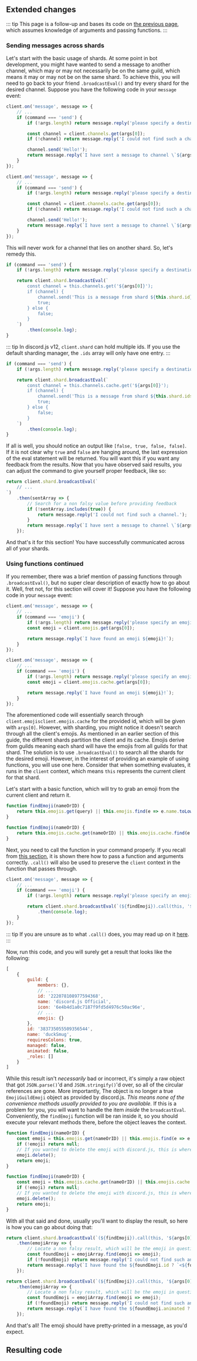 ## Extended changes

::: tip
This page is a follow-up and bases its code on [the previous page](/sharding/additional-information.md), which assumes knowledge of arguments and passing functions.
:::

### Sending messages across shards

Let's start with the basic usage of shards. At some point in bot development, you might have wanted to send a message to another channel, which may or may not necessarily be on the same guild, which means it may or may not be on the same shard. To achieve this, you will need to go back to your friend `.broadcastEval()` and try every shard for the desired channel. Suppose you have the following code in your `message` event:

<branch version="11.x">

```js {3-11}
client.on('message', message => {
    // ...
    if (command === 'send') {
        if (!args.length) return message.reply('please specify a destination channel id.');

        const channel = client.channels.get(args[0]);
        if (!channel) return message.reply('I could not find such a channel.');

        channel.send('Hello!');
        return message.reply(`I have sent a message to channel \`${args[0]}\`!`);
    }
});
```

</branch>
<branch version="12.x">

```js {3-11}
client.on('message', message => {
    // ...
    if (command === 'send') {
        if (!args.length) return message.reply('please specify a destination channel id.');

        const channel = client.channels.cache.get(args[0]);
        if (!channel) return message.reply('I could not find such a channel.');

        channel.send('Hello!');
        return message.reply(`I have sent a message to channel \`${args[0]}\`!`);
    }
});
```

</branch>

This will never work for a channel that lies on another shard. So, let's remedy this.

<branch version="11.x">

```js {4-13}
if (command === 'send') {
    if (!args.length) return message.reply('please specify a destination channel id.');

    return client.shard.broadcastEval(`
        const channel = this.channels.get('${args[0]}');
        if (channel) {
            channel.send('This is a message from shard ${this.shard.id}!');
            true;
        } else {
            false;
        }
    `)
        .then(console.log);
}
```

</branch>
<branch version="12.x">

::: tip
In discord.js v12, <docs-link path="class/ShardClientUtil?scrollTo=ids">`client.shard`</docs-link> can hold multiple ids. If you use the default sharding manager, the `.ids` array will only have one entry.
:::

```js {4-13}
if (command === 'send') {
    if (!args.length) return message.reply('please specify a destination channel id.');

    return client.shard.broadcastEval(`
        const channel = this.channels.cache.get('${args[0]}');
        if (channel) {
            channel.send('This is a message from shard ${this.shard.ids.join(',')}!');
            true;
        } else {
            false;
        }
    `)
        .then(console.log);
}
```

</branch>

If all is well, you should notice an output like `[false, true, false, false]`. If it is not clear why `true` and `false` are hanging around, the last expression of the eval statement will be returned. You will want this if you want any feedback from the results. Now that you have observed said results, you can adjust the command to give yourself proper feedback, like so:

```js {4-10}
return client.shard.broadcastEval(`
    // ...
`)
    .then(sentArray => {
        // Search for a non falsy value before providing feedback
        if (!sentArray.includes(true)) {
            return message.reply('I could not find such a channel.');
        }
        return message.reply(`I have sent a message to channel \`${args[0]}\`!`);
    });
```

And that's it for this section! You have successfully communicated across all of your shards.

### Using functions continued

If you remember, there was a brief mention of passing functions through `.broadcastEval()`, but no super clear description of exactly how to go about it. Well, fret not, for this section will cover it! Suppose you have the following code in your `message` event:

<branch version="11.x">

```js {3-8}
client.on('message', message => {
    // ...
    if (command === 'emoji') {
        if (!args.length) return message.reply('please specify an emoji id to search for.');
        const emoji = client.emojis.get(args[0]);

        return message.reply(`I have found an emoji ${emoji}!`);
    }
});
```

</branch>
<branch version="12.x">

```js {3-8}
client.on('message', message => {
    // ...
    if (command === 'emoji') {
        if (!args.length) return message.reply('please specify an emoji id to search for.');
        const emoji = client.emojis.cache.get(args[0]);

        return message.reply(`I have found an emoji ${emoji}!`);
    }
});
```

</branch>

The aforementioned code will essentially search through <branch version="11.x" inline>`client.emojis`</branch><branch version="12.x" inline>`client.emojis.cache`</branch> for the provided id, which will be given with `args[0]`. However, with sharding, you might notice it doesn't search through all the client's emojis. As mentioned in an earlier section of this guide, the different shards partition the client and its cache. Emojis derive from guilds meaning each shard will have the emojis from all guilds for that shard. The solution is to use `.broadcastEval()` to search all the shards for the desired emoji. However, in the interest of providing an example of using functions, you will use one here. Consider that when something evaluates, it runs in the `client` context, which means `this` represents the current client for that shard.

Let's start with a basic function, which will try to grab an emoji from the current client and return it.

<branch version="11.x">

```js
function findEmoji(nameOrID) {
    return this.emojis.get(query) || this.emojis.find(e => e.name.toLowerCase() === nameOrID.toLowerCase());
}
```

</branch>
<branch version="12.x">

```js
function findEmoji(nameOrID) {
    return this.emojis.cache.get(nameOrID) || this.emojis.cache.find(e => e.name.toLowerCase() === nameOrID.toLowerCase());
}
```

</branch>

Next, you need to call the function in your command properly. If you recall from [this section](/sharding/additional-information.md#eval-arguments), it is shown there how to pass a function and arguments correctly. `.call()` will also be used to preserve the `client` context in the function that passes through.

```js {4-7}
client.on('message', message => {
    // ...
    if (command === 'emoji') {
        if (!args.length) return message.reply('please specify an emoji id to search for.');

        return client.shard.broadcastEval(`(${findEmoji}).call(this, '${args[0]}')`)
            .then(console.log);
    }
});
```

::: tip
If you are unsure as to what `.call()` does, you may read up on it [here](https://developer.mozilla.org/en-US/docs/Web/JavaScript/Reference/Global_Objects/Function/call).
:::

Now, run this code, and you will surely get a result that looks like the following:

```js
[
    { 
        guild: { 
            members: {},
            // ...
            id: '222078108977594368',
            name: 'discord.js Official',
            icon: '6e4b4d1a0c7187f9fd5d4976c50ac96e',
            // ...
            emojis: {} 
        },
        id: '383735055509356544',
        name: 'duckSmug',
        requiresColons: true,
        managed: false,
        animated: false,
        _roles: []
    }
]
```

While this result isn't *necessarily* bad or incorrect, it's simply a raw object that got `JSON.parse()`'d and `JSON.stringify()`'d over, so all of the circular references are gone. More importantly, The object is no longer a true <branch version="11.x" inline>`Emoji`</branch><branch version="12.x" inline>`GuildEmoji`</branch> object as provided by discord.js. *This means none of the convenience methods usually provided to you are available.* If this is a problem for you, you will want to handle the item *inside* the `broadcastEval`. Conveniently, the `findEmoji` function will be ran inside it, so you should execute your relevant methods there, before the object leaves the context.

<branch version="11.x">

```js {2-3,5-6}
function findEmoji(nameOrID) {
    const emoji = this.emojis.get(nameOrID) || this.emojis.find(e => e.name.toLowerCase() === nameOrID.toLowerCase());
    if (!emoji) return null;
    // If you wanted to delete the emoji with discord.js, this is where you would do it. Otherwise, don't include this code.
    emoji.delete();
    return emoji;
}
```

</branch>

<branch version="12.x">

```js {2-3,5-6}
function findEmoji(nameOrID) {
    const emoji = this.emojis.cache.get(nameOrID) || this.emojis.cache.find(e => e.name.toLowerCase() === nameOrID.toLowerCase());
    if (!emoji) return null;
    // If you wanted to delete the emoji with discord.js, this is where you would do it. Otherwise, don't include this code.
    emoji.delete();
    return emoji;
}
```

</branch>

With all that said and done, usually you'll want to display the result, so here is how you can go about doing that:

<branch version="11.x">

```js {2-7}
return client.shard.broadcastEval(`(${findEmoji}).call(this, '${args[0]}')`)
    .then(emojiArray => {
        // Locate a non falsy result, which will be the emoji in question
        const foundEmoji = emojiArray.find(emoji => emoji);
        if (!foundEmoji) return message.reply('I could not find such an emoji.');
        return message.reply(`I have found the ${foundEmoji.id ? `<${foundEmoji.animated ? 'a' : ''}:${foundEmoji.name}:${foundEmoji.id}>` : foundEmoji.name} emoji!`);
    });
```

</branch>
<branch version="12.x">

```js {2-7}
return client.shard.broadcastEval(`(${findEmoji}).call(this, '${args[0]}')`)
    .then(emojiArray => {
        // Locate a non falsy result, which will be the emoji in question
        const foundEmoji = emojiArray.find(emoji => emoji);
        if (!foundEmoji) return message.reply('I could not find such an emoji.');
        return message.reply(`I have found the ${foundEmoji.animated ? `<${foundEmoji.identifier}>` : `<:${foundEmoji.identifier}> emoji!`}!`);
    });
```

</branch>

And that's all! The emoji should have pretty-printed in a message, as you'd expect.

## Resulting code

<resulting-code />
